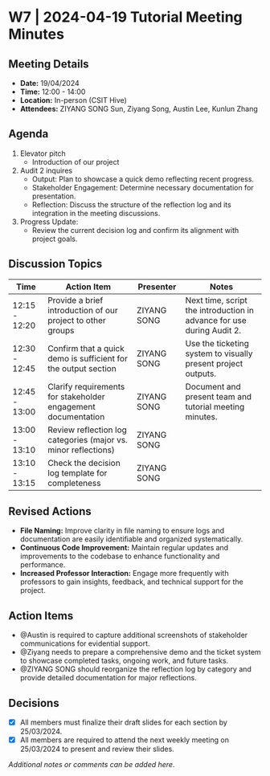 # W7 | 2024-04-19 Tutorial Meeting Minutes

## Meeting Details
- **Date:** 19/04/2024
- **Time:** 12:00 - 14:00
- **Location:** In-person (CSIT Hive)
- **Attendees:** ZIYANG SONG Sun, Ziyang Song, Austin Lee, Kunlun Zhang

## Agenda

1. Elevator pitch
   - Introduction of our project
2. Audit 2 inquires
   - Output: Plan to showcase a quick demo reflecting recent progress.
   - Stakeholder Engagement: Determine necessary documentation for presentation.
   - Reflection: Discuss the structure of the reflection log and its integration in the meeting discussions.
3. Progress Update:
   - Review the current decision log and confirm its alignment with project goals.

## Discussion Topics
| Time         | Action Item                                               | Presenter | Notes      |
|--------------|-----------------------------------------------------------|-----------|------------|
| 12:15 - 12:20 | Provide a brief introduction of our project to other groups | ZIYANG SONG | Next time, script the introduction in advance for use during Audit 2. |
| 12:30 - 12:45 | Confirm that a quick demo is sufficient for the output section | ZIYANG SONG | Use the ticketing system to visually present project outputs. |
| 12:45 - 13:00 | Clarify requirements for stakeholder engagement documentation | ZIYANG SONG | Document and present team and tutorial meeting minutes. |
| 13:00 - 13:10 | Review reflection log categories (major vs. minor reflections) | ZIYANG SONG | |
| 13:10 - 13:15 | Check the decision log template for completeness          | ZIYANG SONG | |

## Revised Actions
- **File Naming:** Improve clarity in file naming to ensure logs and documentation are easily identifiable and organized systematically.
- **Continuous Code Improvement:** Maintain regular updates and improvements to the codebase to enhance functionality and performance.
- **Increased Professor Interaction:** Engage more frequently with professors to gain insights, feedback, and technical support for the project.

## Action Items
- @Austin is required to capture additional screenshots of stakeholder communications for evidential support.
- @Ziyang needs to prepare a comprehensive demo and the ticket system to showcase completed tasks, ongoing work, and future tasks.
- @ZIYANG SONG should reorganize the reflection log by category and provide detailed documentation for major reflections.

## Decisions
- [x] All members must finalize their draft slides for each section by 25/03/2024.
- [x] All members are required to attend the next weekly meeting on 25/03/2024 to present and review their slides.

*Additional notes or comments can be added here.*
